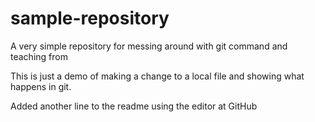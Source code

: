 # sample-repository
A very simple repository for messing around with git command and teaching from

This is just a demo of making a change to a local file and showing what happens in git.

Added another line to the readme using  the editor at GitHub
